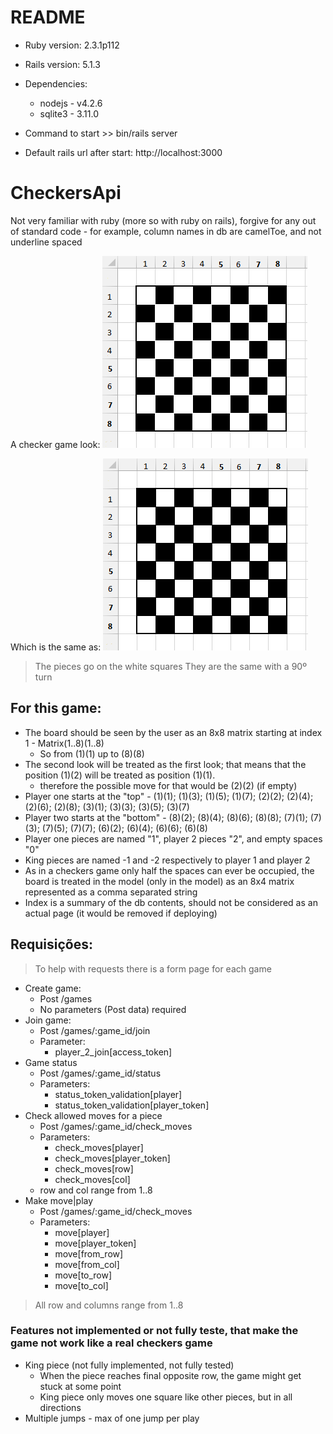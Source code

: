 # README

* Ruby version: 2.3.1p112

* Rails version: 5.1.3

* Dependencies: 
	- nodejs - v4.2.6
	- sqlite3 - 3.11.0

* Command to start >> bin/rails server

* Default rails url after start: http://localhost:3000

# CheckersApi

Not very familiar with ruby (more so with ruby on rails), forgive for any out of standard code
	- for example, column names in db are camelToe, and not underline spaced

A checker game look:
![checker 1](images/checkers1.png)

Which is the same as:
![checker 2](images/checkers2.png)

> The pieces go on the white squares
> They are the same with a 90º turn

## For this game:
* The board should be seen by the user as an 8x8 matrix starting at index 1 - Matrix(1..8)(1..8)
	- So from (1)(1) up to (8)(8)
* The second look will be treated as the first look; that means that the position (1)(2) will be treated as position (1)(1). 
	- therefore the possible move for that would be (2)(2) (if empty)
* Player one starts at the "top" - (1)(1); (1)(3); (1)(5); (1)(7); (2)(2); (2)(4); (2)(6); (2)(8); (3)(1); (3)(3); (3)(5); (3)(7)
* Player two starts at the "bottom" - (8)(2); (8)(4); (8)(6); (8)(8); (7)(1); (7)(3); (7)(5); (7)(7); (6)(2); (6)(4); (6)(6); (6)(8)
* Player one pieces are named "1", player 2 pieces "2", and empty spaces "0"
* King pieces are named -1 and -2 respectively to player 1 and player 2
* As in a checkers game only half the spaces can ever be occupied, the board is treated in the model (only in the model) as an 8x4 matrix represented as a comma separated string
* Index is a summary of the db contents, should not be considered as an actual page (it would be removed if deploying)

## Requisições:
> To help with requests there is a form page for each game

* Create game: 
	- Post /games
	- No parameters (Post data) required
* Join game: 
	- Post /games/:game_id/join
	- Parameter: 
		- player_2_join[access_token]
* Game status
	- Post /games/:game_id/status
	- Parameters: 
		- status_token_validation[player]
		- status_token_validation[player_token]
* Check allowed moves for a piece
	- Post /games/:game_id/check_moves
	- Parameters:
		- check_moves[player]
		- check_moves[player_token]
		- check_moves[row]
		- check_moves[col]
	- row and col range from 1..8
* Make move|play
	- Post /games/:game_id/check_moves
	- Parameters:
		- move[player]
		- move[player_token]
		- move[from_row]
		- move[from_col]
		- move[to_row]
		- move[to_col]

> All row and columns range from 1..8

### Features not implemented or not fully teste, that make the game not work like a real checkers game
* King piece (not fully implemented, not fully tested) 
	- When the piece reaches final opposite row, the game might get stuck at some point
	- King piece only moves one square like other pieces, but in all directions
* Multiple jumps - max of one jump per play
